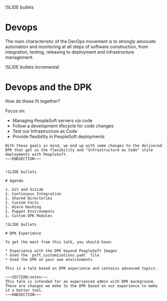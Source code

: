 !SLIDE bullets

# Devops

The main characteristic of the DevOps movement is to strongly advocate automation and monitoring at all steps of software construction, from integration, testing, releasing to deployment and infrastructure management.

!SLIDE bullets incremental

# Devops and the DPK

How do these fit together?

Focus on:

* Managing PeopleSoft servers via code
* Follow a development lifecycle for code changes
* Test our Infrastructure as Code
* Provide flexibility in PeopleSoft deployments

~~~SECTION:notes~~~
With these goals in mind, we end up with some changes to the delivered DPK that get us the flexibility and "Infrastructure as Code" style deployments with PeopleSoft.
~~~ENDSECTION~~~


!SLIDE bullets

# Agenda

1. Git and GitLab
1. Continuous Integration
1. Shared Directories
1. Custom Facts
1. Hiera Hashing
1. Puppet Environments
1. Custom DPK Modules

!SLIDE bullets

# DPK Experience

To get the most from this talk, you should have:

* Experience with the DPK beyond PeopleSoft Images
* Used the `psft_customizations.yaml` file
* Used the DPK on your own environments

This is a talk based on DPK experience and contains advanced topics.

~~~SECTION:notes~~~
This talk is intended for an experienced admin with DPK background. These are changes we make to the DPK based on our experience to make it a better tool.
~~~ENDSECTION~~~
